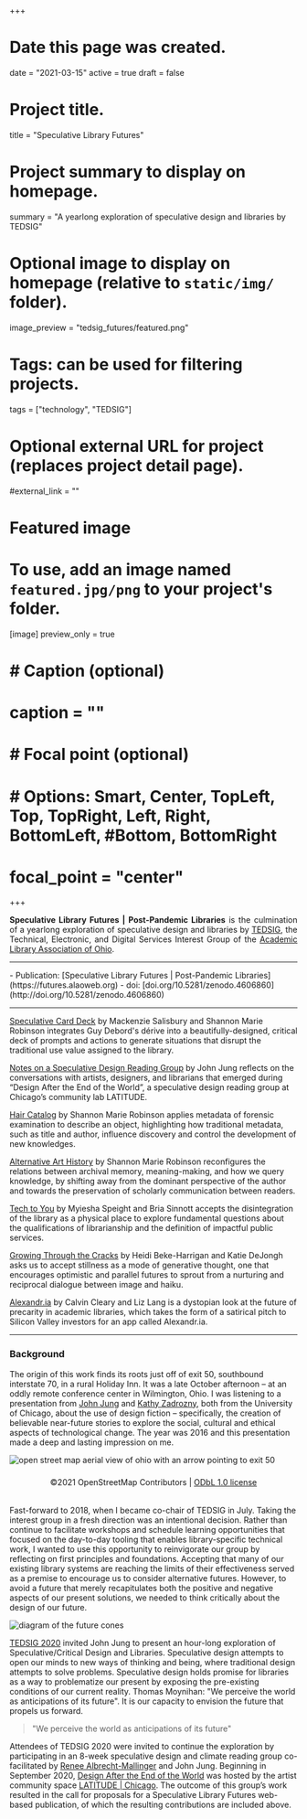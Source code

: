 +++
# Date this page was created.
date = "2021-03-15"
active = true
draft = false

# Project title.
title = "Speculative Library Futures"

# Project summary to display on homepage.
summary = "A yearlong exploration of speculative design and libraries by TEDSIG" 

# Optional image to display on homepage (relative to `static/img/` folder).
image_preview = "tedsig_futures/featured.png"

# Tags: can be used for filtering projects.
tags = ["technology", "TEDSIG"]

# Optional external URL for project (replaces project detail page).
#external_link = ""

# Featured image
# To use, add an image named `featured.jpg/png` to your project's folder.
[image]
   preview_only = true
#  # Caption (optional)
#  caption = ""
#
#  # Focal point (optional)
#  # Options: Smart, Center, TopLeft, Top, TopRight, Left, Right, BottomLeft, #Bottom, BottomRight
   # focal_point = "center"

+++

<div>
  <p style="text-align: justify;">
    <strong>Speculative Library Futures | Post-Pandemic Libraries</strong> is the culmination of a yearlong exploration of speculative design and libraries by <a href="https://www.alaoweb.org/igs/tedsig/index.html/">TEDSIG</a>, the Technical, Electronic, and Digital Services Interest Group of the <a href="https://www.alaoweb.org/">Academic Library Association of Ohio</a>.
  </p>
</div>


<hr/>
- Publication: [Speculative Library Futures | Post-Pandemic Libraries](https://futures.alaoweb.org)
- doi: [doi.org/10.5281/zenodo.4606860](http://doi.org/10.5281/zenodo.4606860)

<hr/>


<!-- Article Teasers -->

[Speculative Card Deck](https://futures.alaoweb.org/speculative-deck.html/) by Mackenzie Salisbury and Shannon Marie Robinson integrates Guy Debord's dérive into a beautifully-designed, critical deck of prompts and actions to generate situations that disrupt the traditional use value assigned to the library.

[Notes on a Speculative Design Reading Group](https://futures.alaoweb.org/notes-on-a-speculative-design-reading-group.html/) by John Jung reflects on the conversations with artists, designers, and librarians that emerged during “Design After the End of the World”, a speculative design reading group at Chicago’s community lab LATITUDE.

[Hair Catalog](https://futures.alaoweb.org/hair-catalog.html/) by Shannon Marie Robinson applies metadata of forensic examination to describe an object, highlighting how traditional metadata, such as title and author, influence discovery and control the development of new knowledges.

[Alternative Art History](https://futures.alaoweb.org/alternative-art-history.html/) by Shannon Marie Robinson reconfigures the relations between archival memory, meaning-making, and how we query knowledge, by shifting away from the dominant perspective of the author and towards the preservation of scholarly communication between readers.

[Tech to You](https://futures.alaoweb.org/tech-to-you.html/) by Myiesha Speight and Bria Sinnott accepts the disintegration of the library as a physical place to explore fundamental questions about the qualifications of librarianship and the definition of impactful public services.

[Growing Through the Cracks](https://futures.alaoweb.org/growing-through-the-cracks.html/) by Heidi Beke-Harrigan and Katie DeJongh asks us to accept stillness as a mode of generative thought, one that encourages optimistic and parallel futures to sprout from a nurturing and reciprocal dialogue between image and haiku.

[Alexandr.ia](https://futures.alaoweb.org/alexandria.html/) by Calvin Cleary and Liz Lang is a dystopian look at the future of precarity in academic libraries, which takes the form of a satirical pitch to Silicon Valley investors for an app called Alexandr.ia.

<!-- Article Teasers -->

<hr>

### Background

The origin of this work finds its roots just off of exit 50, southbound interstate 70, in a rural Holiday Inn. It was a late October afternoon – at an oddly remote conference center in Wilmington, Ohio.  I was listening to a presentation from [John Jung](https://johnjung.us/) and [Kathy Zadrozny](https://kzadrozny.com/), both from the University of Chicago, about the use of design fiction – specifically, the creation of believable near-future stories to explore the social, cultural and ethical aspects of technological change. The year was 2016 and this presentation made a deep and lasting impression on me.

<div>
  <img style="margin-bottom: .5rem;" src="alao2016_map.png" alt="open street map aerial view of ohio with an arrow pointing to exit 50">
  <p style="text-align: center; margin-bottom: 2rem; font-size: 14px;">©2021 OpenStreetMap Contributors | <a href="https://opendatacommons.org/licenses/odbl/summary/">ODbL 1.0 license</a>
</div>

Fast-forward to 2018, when I became co-chair of TEDSIG in July. Taking the interest group in a fresh direction was an intentional decision. Rather than continue to facilitate workshops and schedule learning opportunities that focused on the day-to-day tooling that enables library-specific technical work, I wanted to use this opportunity to reinvigorate our group by reflecting on first principles and foundations. Accepting that many of our existing library systems are reaching the limits of their effectiveness served as a premise to encourage us to consider alternative futures. However, to avoid a future that merely recapitulates both the positive and negative aspects of our present solutions, we needed to think critically about the design of our future.

![diagram of the future cones](futures_cone.png)

[TEDSIG 2020](https://tedsig.alaoweb.org/) invited John Jung to present an hour-long exploration of Speculative/Critical Design and Libraries. Speculative design attempts to open our minds to new ways of thinking and being, where traditional design attempts to solve problems. Speculative design holds promise for libraries as a way to problematize our present by exposing the pre-existing conditions of our current reality. Thomas Moynihan: "We perceive the world as anticipations of its future". It is our capacity to envision the future that propels us forward.

> "We perceive the world as anticipations of its future"

Attendees of TEDSIG 2020 were invited to continue the exploration by participating in an 8-week speculative design and climate reading group co-facilitated by [Renee Albrecht-Mallinger](http://www.reneelynn.com/) and John Jung. Beginning in September 2020, [Design After the End of the World](https://dzoladz.github.io/2020-reading-group/) was hosted by the artist community space [LATITUDE \| Chicago](https://www.latitudechicago.org/). The outcome of this group’s work resulted in the call for proposals for a Speculative Library Futures web-based publication, of which the resulting contributions are included above.

